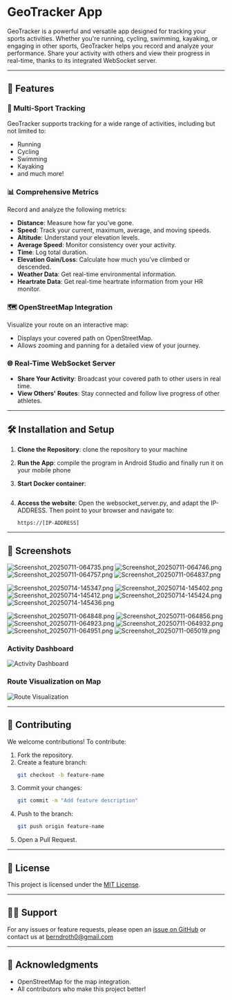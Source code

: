 # GeoTracker App

GeoTracker is a powerful and versatile app designed for tracking your sports activities. Whether you're running, cycling, swimming, kayaking, or engaging in other sports, GeoTracker helps you record and analyze your performance.
Share your activity with others and view their progress in real-time, thanks to its integrated WebSocket server.

---

## 🚀 Features

### 🌟 Multi-Sport Tracking
GeoTracker supports tracking for a wide range of activities, including but not limited to:
- Running
- Cycling
- Swimming
- Kayaking
- and much more!

### 📊 Comprehensive Metrics
Record and analyze the following metrics:
- **Distance**: Measure how far you’ve gone.
- **Speed**: Track your current, maximum, average, and moving speeds.
- **Altitude**: Understand your elevation levels.
- **Average Speed**: Monitor consistency over your activity.
- **Time**: Log total duration.
- **Elevation Gain/Loss**: Calculate how much you’ve climbed or descended.
- **Weather Data**: Get real-time environmental information.
- **Heartrate Data**: Get real-time heartrate information from your HR monitor.

### 🗺️ OpenStreetMap Integration
Visualize your route on an interactive map:
- Displays your covered path on OpenStreetMap.
- Allows zooming and panning for a detailed view of your journey.

### 🌐 Real-Time WebSocket Server
- **Share Your Activity**: Broadcast your covered path to other users in real time.
- **View Others' Routes**: Stay connected and follow live progress of other athletes.

---

## 🛠️ Installation and Setup

1. **Clone the Repository**:
   clone the repository to your machine

3. **Run the App**:
   compile the program in Android Studio and finally run it on your mobile phone

4. **Start Docker container**:
   ```
   
   ```

5. **Access the website**:
   Open the websocket_server.py, and adapt the IP-ADDRESS.
   Then point to your browser and navigate to:
   ```
   https://[IP-ADDRESS]
   ```

---

## 📸 Screenshots
![Screenshot_20250711-064735.png](app/src/main/java/at/co/netconsulting/geotracker/screenshots/Screenshot_20250711-064735.png)
![Screenshot_20250711-064746.png](app/src/main/java/at/co/netconsulting/geotracker/screenshots/Screenshot_20250711-064746.png)
![Screenshot_20250711-064757.png](app/src/main/java/at/co/netconsulting/geotracker/screenshots/Screenshot_20250711-064757.png)
![Screenshot_20250711-064837.png](app/src/main/java/at/co/netconsulting/geotracker/screenshots/Screenshot_20250714-145613.png)

![Screenshot_20250714-145347.png](app/src/main/java/at/co/netconsulting/geotracker/screenshots/Screenshot_20250714-145347.png)
![Screenshot_20250714-145402.png](app/src/main/java/at/co/netconsulting/geotracker/screenshots/Screenshot_20250714-145402.png)
![Screenshot_20250714-145412.png](app/src/main/java/at/co/netconsulting/geotracker/screenshots/Screenshot_20250714-145412.png)
![Screenshot_20250714-145424.png](app/src/main/java/at/co/netconsulting/geotracker/screenshots/Screenshot_20250714-145424.png)
![Screenshot_20250714-145436.png](app/src/main/java/at/co/netconsulting/geotracker/screenshots/Screenshot_20250714-145436.png)

![Screenshot_20250711-064848.png](app/src/main/java/at/co/netconsulting/geotracker/screenshots/Screenshot_20250711-064848.png)
![Screenshot_20250711-064856.png](app/src/main/java/at/co/netconsulting/geotracker/screenshots/Screenshot_20250711-064856.png)
![Screenshot_20250711-064923.png](app/src/main/java/at/co/netconsulting/geotracker/screenshots/Screenshot_20250711-064923.png)
![Screenshot_20250711-064932.png](app/src/main/java/at/co/netconsulting/geotracker/screenshots/Screenshot_20250711-064932.png)
![Screenshot_20250711-064951.png](app/src/main/java/at/co/netconsulting/geotracker/screenshots/Screenshot_20250711-064951.png)
![Screenshot_20250711-065019.png](app/src/main/java/at/co/netconsulting/geotracker/screenshots/Screenshot_20250711-065019.png)

### Activity Dashboard
![Activity Dashboard](path-to-screenshot.png)

### Route Visualization on Map
![Route Visualization](path-to-map-screenshot.png)

---

## 🤝 Contributing
We welcome contributions! To contribute:

1. Fork the repository.
2. Create a feature branch:
   ```bash
   git checkout -b feature-name
   ```
3. Commit your changes:
   ```bash
   git commit -m "Add feature description"
   ```
4. Push to the branch:
   ```bash
   git push origin feature-name
   ```
5. Open a Pull Request.

---

## 📜 License

This project is licensed under the [MIT License](LICENSE).

---

## 🙋‍♂️ Support
For any issues or feature requests, please open an [issue on GitHub](https://github.com/yourusername/GeoTracker/issues) or contact us at berndroth0@gmail.com

---

## 🌟 Acknowledgments
- OpenStreetMap for the map integration.
- All contributors who make this project better!
